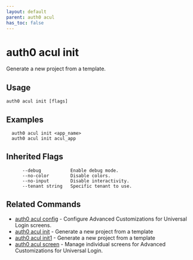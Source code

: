 ```yaml
---
layout: default
parent: auth0 acul
has_toc: false
---
```

# auth0 acul init

Generate a new project from a template.

## Usage
```
auth0 acul init [flags]
```

## Examples

```
  auth0 acul init <app_name>
  auth0 acul init acul_app
```




## Inherited Flags

```
      --debug           Enable debug mode.
      --no-color        Disable colors.
      --no-input        Disable interactivity.
      --tenant string   Specific tenant to use.
```


## Related Commands

- [auth0 acul config](auth0_acul_config.md) - Configure Advanced Customizations for Universal Login screens.
- [auth0 acul init](auth0_acul_init.md) - Generate a new project from a template
- [auth0 acul init1](auth0_acul_init1.md) - Generate a new project from a template
- [auth0 acul screen](auth0_acul_screen.md) - Manage individual screens for Advanced Customizations for Universal Login.


